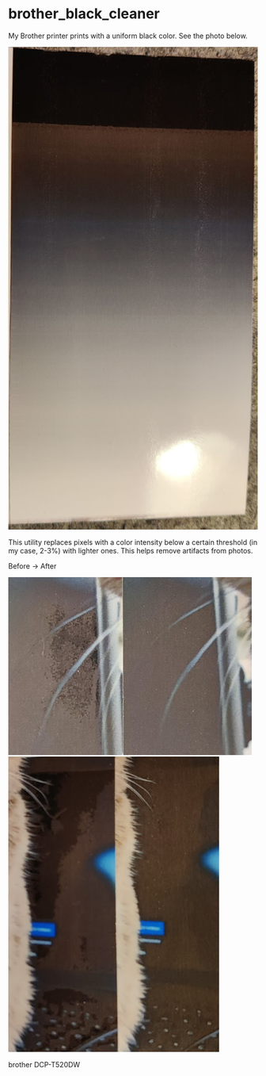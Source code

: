 # brother_black_cleaner

My Brother printer prints with a uniform black color. See the photo below.

![black gradient](image-2.png)

This utility replaces pixels with a color intensity below a certain threshold (in my case, 2-3%) with lighter ones. This helps remove artifacts from photos.

Before -> After

![after clear black pixels](image-3.png)
![after clear black pixels](image-1.png)

brother DCP-T520DW
